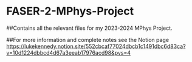 # FASER-2-MPhys-Project

##Contains all the relevant files for my 2023-2024 MPhys Project.

##For more information and complete notes see the Notion page https://lukekennedy.notion.site/552cbcaf77024dbcb1c1491dbc6d83ca?v=10d1224dbbcd4d67a3eeab17976acd98&pvs=4
